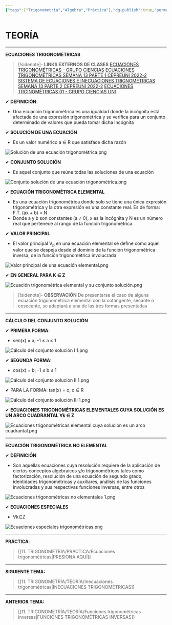 ```yaml
---
{"tags":["Trigonometría","Álgebra","Práctica"],"dg-publish":true,"permalink":"/11-trigonometria/teoria/ecuaciones-trigonometricas/","dgPassFrontmatter":true}
---
```


# TEORÍA
---
**ECUACIONES TRIGONOMÉTRICAS** 

>[!sidenote]- **LINKS EXTERNOS DE CLASES** 
>[ECUACIONES TRIGONOMÉTRICAS - GRUPO CIENCIAS](https://www.youtube.com/watch?v=-_5iHdfcTuk) 
>[ECUACIONES TRIGONOMÉTRICAS SEMANA 13 PARTE 1 CEPREUNI 2022-2](https://www.youtube.com/watch?v=0r5Y9jW8jtY) 
>[SISTEMA DE ECUACIONES E INECUACIONES TRIGNOMÉTRICAS SEMANA 13 PARTE 2 CEPREUNI 2022-2](https://www.youtube.com/watch?v=rsW_lvNZki0)
> [ECUACIONES TRGINOMÉTRICAS 01 - GRUPO CIENCIAS UNI](https://www.youtube.com/watch?v=MJ0DlVpTIgw&t=1s)  

✔ **DEFINICIÓN**:
- Una ecuación trigonométrica es una igualdad donde la incógnita está afectada de una expresión trigonométrica y se verifica para un conjunto determinado de valores que pueda tomar dicha incógnita

✔ **SOLUCIÓN DE UNA ECUACIÓN**
- Es un valor numérico a ∈ R que satisface dicha razón

![Solución de una ecuación trigonométrica.png](/img/user/1.%20ELEMENTOS%20GR%C3%81FICOS/Soluci%C3%B3n%20de%20una%20ecuaci%C3%B3n%20trigonom%C3%A9trica.png)

✔ **CONJUNTO SOLUCIÓN**
- Es aquel conjunto que reúne todas las soluciones de una ecuación

![Conjunto solución de una ecuación trigonométrica.png](/img/user/1.%20ELEMENTOS%20GR%C3%81FICOS/Conjunto%20soluci%C3%B3n%20de%20una%20ecuaci%C3%B3n%20trigonom%C3%A9trica.png)

✔ **ECUACIÓN TRIGONOMÉTRICA ELEMENTAL**
- Es una ecuación trigonométrica donde solo se tiene una única expresión trigonométrica y la otra expresión es una constante real. Es de forma: F.T. (ax + b) = N
- Donde a y b son constantes (a ≠ 0), x es la incógnita y N es un número real que pertenece al rango de la función trigonométrica

✔ **VALOR PRINCIPAL**
- El valor principal V<sub>p</sub> en una ecuación elemental se define como aquel valor que se despeja desde el dominio de la función trigonométrica inversa, de la función trigonométrica involucrada

![Valor principal de una ecuación elemental.png](/img/user/1.%20ELEMENTOS%20GR%C3%81FICOS/Valor%20principal%20de%20una%20ecuaci%C3%B3n%20elemental.png)

✔ **EN GENERAL PARA K ∈ Z**

![Ecuación trigonométrica elemental y su conjunto solución.png](/img/user/1.%20ELEMENTOS%20GR%C3%81FICOS/Ecuaci%C3%B3n%20trigonom%C3%A9trica%20elemental%20y%20su%20conjunto%20soluci%C3%B3n.png)

>[!sidenote]- **OBSERVACIÓN** 
>De presentarse el caso de alguna ecuación trigonométrica elemental con la cotangente, secante o cosecante, se adaptará a una de las tres formas presentadas

---
**CÁLCULO DEL CONJUNTO SOLUCIÓN**

✔ **PRIMERA FORMA**:
- sen(x) = a; -1 ≤ a ≤ 1 

![Cálculo del conjunto solución I 1.png](/img/user/1.%20ELEMENTOS%20GR%C3%81FICOS/C%C3%A1lculo%20del%20conjunto%20soluci%C3%B3n%20I%201.png)

✔ **SEGUNDA FORMA:**
- cos(x) = b; -1 ≤ b ≤ 1

![Cálculo del conjunto solución II 1.png](/img/user/1.%20ELEMENTOS%20GR%C3%81FICOS/C%C3%A1lculo%20del%20conjunto%20soluci%C3%B3n%20II%201.png)

✔ PARA LA FORMA: tan(x) = c; c ∈ R

![Cálculo del conjunto solución III 1.png](/img/user/1.%20ELEMENTOS%20GR%C3%81FICOS/C%C3%A1lculo%20del%20conjunto%20soluci%C3%B3n%20III%201.png)

✔ **ECUACIONES TRIGONOMÉTRICAS ELEMENTALES CUYA SOLUCIÓN ES UN ARCO CUADRANTAL ∀k ∈ Z**

![Ecuaciones trigonométricas elemental cuya solución es un arco cuadrantal.png](/img/user/1.%20ELEMENTOS%20GR%C3%81FICOS/Ecuaciones%20trigonom%C3%A9tricas%20elemental%20cuya%20soluci%C3%B3n%20es%20un%20arco%20cuadrantal.png)

---
**ECUACIÓN TRIGONOMÉTRICA NO ELEMENTAL**

✔ **DEFINICIÓN** 
- Son aquellas ecuaciones cuya resolución requiere de la aplicación de ciertos conceptos algebraicos y/o trigonométricos tales como factorización, resolución de una ecuación de segundo grado, identidades trigonométricas y auxiliares, análisis de las funciones involucradas y sus respectivas funciones inversas, entre otros

![Ecuaciones trigonométricas no elementales 1.png](/img/user/1.%20ELEMENTOS%20GR%C3%81FICOS/Ecuaciones%20trigonom%C3%A9tricas%20no%20elementales%201.png)

✔ **ECUACIONES ESPECIALES**
- ∀k∈Z

![Ecuaciones especiales trigonométricas.png](/img/user/1.%20ELEMENTOS%20GR%C3%81FICOS/Ecuaciones%20especiales%20trigonom%C3%A9tricas.png)

---
**PRÁCTICA**:
>[[11. TRIGONOMETRÍA/PRÁCTICA/Ecuaciones trigonométricas\|PRESIONA AQUÍ]]

---
**SIGUIENTE TEMA:** 
>[[11. TRIGONOMETRÍA/TEORÍA/Inecuaciones trigonométricas\|INECUACIONES TRIGONOMÉTRICAS]]

---
**ANTERIOR TEMA:** 
>[[11. TRIGONOMETRÍA/TEORÍA/Funciones trigonométricas inversas\|FUNCIONES TRIGONOMÉTRICAS INVERSAS]]

